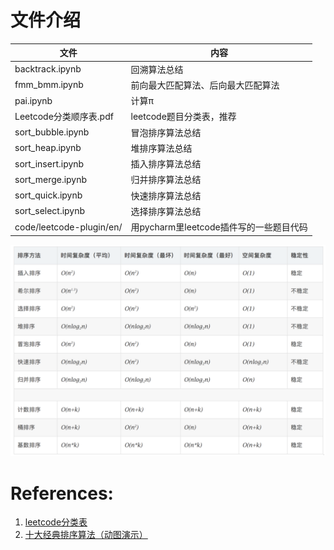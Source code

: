 # 文件介绍

| 文件                     | 内容                                    |
| ------------------------ | --------------------------------------- |
| backtrack.ipynb          | 回溯算法总结                            |
| fmm_bmm.ipynb            | 前向最大匹配算法、后向最大匹配算法      |
| pai.ipynb                | 计算π                                   |
| Leetcode分类顺序表.pdf   | leetcode题目分类表，推荐                |
| sort_bubble.ipynb        | 冒泡排序算法总结                        |
| sort_heap.ipynb          | 堆排序算法总结                          |
| sort_insert.ipynb        | 插入排序算法总结                        |
| sort_merge.ipynb         | 归并排序算法总结                        |
| sort_quick.ipynb         | 快速排序算法总结                        |
| sort_select.ipynb        | 选择排序算法总结                        |
| code/leetcode-plugin/en/ | 用pycharm里leetcode插件写的一些题目代码 |



![排序算法复杂度](fig/排序算法复杂度.png)



# References:

1. [leetcode分类表](https://cspiration.com/leetcodeClassification)
2. [十大经典排序算法（动图演示）](https://www.cnblogs.com/onepixel/p/7674659.html)